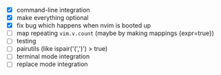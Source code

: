 + [x] command-line integration
+ [x] make everything optional
+ [x] fix bug which happens when nvim is booted up
+ [ ] map repeating `vim.v.count` (maybe by making mappings {expr=true})
+ [ ] testing
+ [ ] pairutils (like ispair('(',')') > true)
+ [ ] terminal mode integration
+ [ ] replace mode integration
